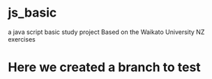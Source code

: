 # js_basic
a java script basic study project
Based on the Waikato University NZ exercises
# Here we created a branch to test
